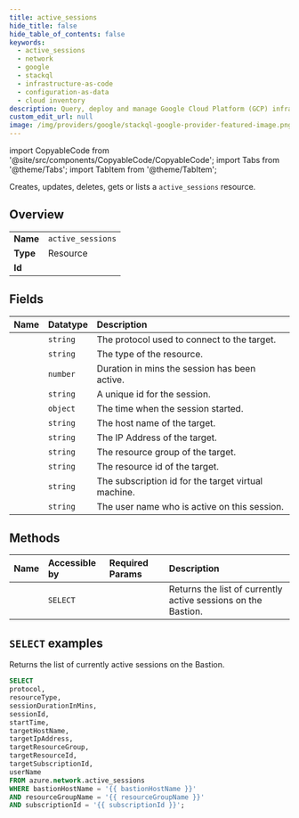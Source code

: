 ```yaml
---
title: active_sessions
hide_title: false
hide_table_of_contents: false
keywords:
  - active_sessions
  - network
  - google
  - stackql
  - infrastructure-as-code
  - configuration-as-data
  - cloud inventory
description: Query, deploy and manage Google Cloud Platform (GCP) infrastructure and resources using SQL
custom_edit_url: null
image: /img/providers/google/stackql-google-provider-featured-image.png
---
```


import CopyableCode from '@site/src/components/CopyableCode/CopyableCode';
import Tabs from '@theme/Tabs';
import TabItem from '@theme/TabItem';

Creates, updates, deletes, gets or lists a <code>active_sessions</code> resource.

## Overview
<table><tbody>
<tr><td><b>Name</b></td><td><code>active_sessions</code></td></tr>
<tr><td><b>Type</b></td><td>Resource</td></tr>
<tr><td><b>Id</b></td><td><CopyableCode code="azure.network.active_sessions" /></td></tr>
</tbody></table>

## Fields
| Name | Datatype | Description |
|:-----|:---------|:------------|
| <CopyableCode code="protocol" /> | `string` | The protocol used to connect to the target. |
| <CopyableCode code="resourceType" /> | `string` | The type of the resource. |
| <CopyableCode code="sessionDurationInMins" /> | `number` | Duration in mins the session has been active. |
| <CopyableCode code="sessionId" /> | `string` | A unique id for the session. |
| <CopyableCode code="startTime" /> | `object` | The time when the session started. |
| <CopyableCode code="targetHostName" /> | `string` | The host name of the target. |
| <CopyableCode code="targetIpAddress" /> | `string` | The IP Address of the target. |
| <CopyableCode code="targetResourceGroup" /> | `string` | The resource group of the target. |
| <CopyableCode code="targetResourceId" /> | `string` | The resource id of the target. |
| <CopyableCode code="targetSubscriptionId" /> | `string` | The subscription id for the target virtual machine. |
| <CopyableCode code="userName" /> | `string` | The user name who is active on this session. |

## Methods
| Name | Accessible by | Required Params | Description |
|:-----|:--------------|:----------------|:------------|
| <CopyableCode code="get" /> | `SELECT` | <CopyableCode code="bastionHostName, resourceGroupName, subscriptionId" /> | Returns the list of currently active sessions on the Bastion. |

## `SELECT` examples

Returns the list of currently active sessions on the Bastion.


```sql
SELECT
protocol,
resourceType,
sessionDurationInMins,
sessionId,
startTime,
targetHostName,
targetIpAddress,
targetResourceGroup,
targetResourceId,
targetSubscriptionId,
userName
FROM azure.network.active_sessions
WHERE bastionHostName = '{{ bastionHostName }}'
AND resourceGroupName = '{{ resourceGroupName }}'
AND subscriptionId = '{{ subscriptionId }}';
```